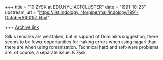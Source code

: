 +++
title = "10 ZYSK at EDU.NYU.ACFCLUSTER"
date = "1991-10-23"
upstream_url = "https://list.indology.info/pipermail/indology/1991-October/000151.html"

+++
[Archive link](https://list.indology.info/pipermail/indology/1991-October/000151.html)


Silk's remarks are well taken, but in support of Dominik's suggestion, there
seems to be fewer opportunities for making errors when using nagari than there
are when using romanization. Technical hard and soft-ware problems are, of
course, a separate issue. K Zysk




